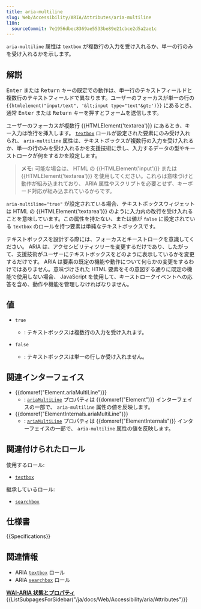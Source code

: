 ```yaml
---
title: aria-multiline
slug: Web/Accessibility/ARIA/Attributes/aria-multiline
l10n:
  sourceCommit: 7e1956dbec8369ae5533be89e21cbce2d5a2ae1c
---
```


`aria-multiline` 属性は `textbox` が複数行の入力を受け入れるか、単一の行のみを受け入れるかを示します。

## 解説

<kbd>Enter</kbd> または <kbd>Return</kbd> キーの既定での動作は、単一行のテキストフィールドと複数行のテキストフィールドで異なります。ユーザーのフォーカスが単一の行の `{{htmlelement("input/text", '&lt;input type="text"&gt;')}}` にあるとき、通常 <kbd>Enter</kbd> または <kbd>Return</kbd> キーを押すとフォームを送信します。

ユーザーのフォーカスが複数行 {{HTMLElement('textarea')}} にあるとき、キー入力は改行を挿入します。 [`textbox`](/ja/docs/Web/Accessibility/ARIA/Roles/textbox_role) ロールが設定された要素にのみ受け入れられ、 `aria-multiline` 属性は、テキストボックスが複数行の入力を受け入れるか、単一の行のみを受け入れるかを支援技術に示し、入力するデータの型やキーストロークが何をするかを設定します。

> **メモ:** 可能な場合は、 HTML の {{HTMLElement('input')}} または {{HTMLElement('textarea')}} を使用してください。これらは意味づけと動作が組み込まれており、 ARIA 属性やスクリプトを必要とせず、キーボード対応が組み込まれているからです。

`aria-multiline="true"` が設定されている場合、テキストボックスウィジェットは HTML の {{HTMLElement('textarea')}} のように入力内の改行を受け入れることを意味しています。この属性を持たない、または値が `false` に設定されている `textbox` のロールを持つ要素は単純なテキストボックスです。

テキストボックスを設計する際には、フォーカスとキーストロークを意識してください。 ARIA は、アクセシビリティツリーを変更するだけであり、したがって、支援技術がユーザーにテキストボックスをどのように表示しているかを変更するだけです。 ARIA は要素の既定の機能や動作について何らかの変更をするわけではありません。意味づけされた HTML 要素をその意図する通りに既定の機能で使用しない場合、 JavaScript を使用して、キーストロークイベントへの応答を含め、動作や機能を管理しなければなりません。

## 値

- `true`

  - : テキストボックスは複数行の入力を受け入れます。

- `false`
  - : テキストボックスは単一の行しか受け入れません。

## 関連インターフェイス

- {{domxref("Element.ariaMultiLine")}}
  - : [`ariaMultiLine`](/ja/docs/Web/API/Element/ariaMultiLine) プロパティは {{domxref("Element")}} インターフェイスの一部で、 `aria-multiline` 属性の値を反映します。
- {{domxref("ElementInternals.ariaMultiLine")}}
  - : [`ariaMultiLine`](/ja/docs/Web/API/Element/ariaMultiLine) プロパティは {{domxref("ElementInternals")}} インターフェイスの一部で、 `aria-multiline` 属性の値を反映します。

## 関連付けられたロール

使用するロール:

- [`textbox`](/ja/docs/Web/Accessibility/ARIA/Roles/textbox_role)

継承しているロール:

- [`searchbox`](/ja/docs/Web/Accessibility/ARIA/Roles/searchbox_role)

## 仕様書

{{Specifications}}

## 関連情報

- ARIA [`textbox`](/ja/docs/Web/Accessibility/ARIA/Roles/textbox_role) ロール
- ARIA [`searchbox`](/ja/docs/Web/Accessibility/ARIA/Roles/searchbox_role) ロール

<section id="Quick_links">
<strong><a href="/ja/docs/Web/Accessibility/ARIA/Attributes">WAI-ARIA 状態とプロパティ</a></strong>
{{ListSubpagesForSidebar("/ja/docs/Web/Accessibility/aria/Attributes")}}
</section>
